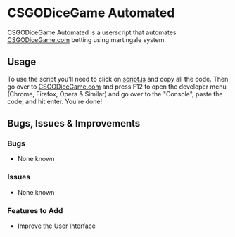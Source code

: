 # CSGODiceGame Automated

CSGODiceGame Automated is a userscript that automates [CSGODiceGame.com](https://csgodicegame.com/) betting using martingale system.

## Usage

To use the script you'll need to click on [script.js](https://raw.githubusercontent.com/ADAMPOKE111/CSGODiceGame-Automated/master/script.js) and copy all the code. Then go over to [CSGODiceGame.com](https://csgodicegame.com/) and press F12 to open the developer menu (Chrome, Firefox, Opera & Similar) and go over to the "Console", paste the code, and hit enter. You're done!

## Bugs, Issues & Improvements

### Bugs
* None known

### Issues
* None known

### Features to Add
* Improve the User Interface
